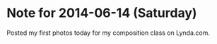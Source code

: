 # Note for 2014-06-14 (Saturday)

Posted my first photos today for my composition class on Lynda.com.
